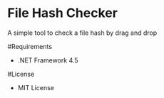 ﻿File Hash Checker
=================

A simple tool to check a file hash by drag and drop

#Requirements

 * .NET Framework 4.5

#License

 - MIT License
